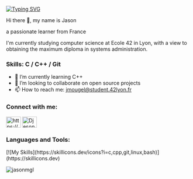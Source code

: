 [![Typing SVG](https://readme-typing-svg.demolab.com/?lines=Welcome+to+my+profile)](https://git.io/typing-svg)

<p align=left> Hi there 👋, my name is Jason </p>

<p align=left> a passionate learner from France </p>

<p align=left> I'm currently studying computer science at Ecole 42 in Lyon, with a view to obtaining the maximum diploma in systems administration. </p>

<h3 align=left> Skills: C / C++ / Git </h3>

- 🌱 I’m currently learning C++ 
- 👯 I’m looking to collaborate on open source projects 
- 📫 How to reach me: jmougel@student.42lyon.fr 


<h3 align="left">Connect with me:</h3>
<p align="left">
<a href="https://linkedin.com/in/https://www.linkedin.com/in/jason-m-19ab68285/" target="blank"><img align="center" src="https://raw.githubusercontent.com/rahuldkjain/github-profile-readme-generator/master/src/images/icons/Social/linked-in-alt.svg" alt="https://www.linkedin.com/in/jason-m-19ab68285/" height="30" width="40" /></a>
<a href="https://discord.gg/Djeson#3432" target="blank"><img align="center" src="https://raw.githubusercontent.com/rahuldkjain/github-profile-readme-generator/master/src/images/icons/Social/discord.svg" alt="Djeson#3432" height="30" width="40" /></a>
</p>


<h3 align="left">Languages and Tools:</h3>
[![My Skills](https://skillicons.dev/icons?i=c,cpp,git,linux,bash)](https://skillicons.dev)


<p align="left"> <img src="https://komarev.com/ghpvc/?username=jasonmgl&label=Profile%20views&color=0e75b6&style=flat" alt="jasonmgl" /> </p>



